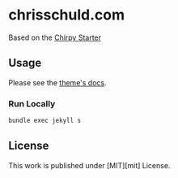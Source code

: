 # chrisschuld.com

Based on the [Chirpy Starter]((https://img.shields.io/gem/v/jekyll-theme-chirpy))

## Usage

Please see the [theme's docs](https://github.com/cotes2020/jekyll-theme-chirpy#documentation).

### Run Locally

```sh
bundle exec jekyll s
```

## License

This work is published under [MIT][mit] License.
